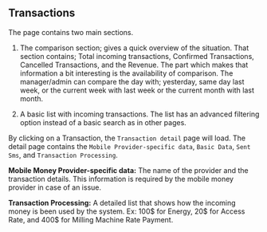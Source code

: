 Transactions
------------

The page contains two main sections.

1. The comparison section; gives a quick overview of the situation. That
   section contains; Total incoming transactions, Confirmed
   Transactions, Cancelled Transactions, and the Revenue. The part which
   makes that information a bit interesting is the availability of
   comparison. The manager/admin can compare the day with; yesterday,
   same day last week, or the current week with last week or the current
   month with last month.

2. A basic list with incoming transactions. The list has an advanced
   filtering option instead of a basic search as in other pages.

By clicking on a Transaction, the ``Transaction detail`` page will load.
The detail page contains the ``Mobile Provider-specific data``,
``Basic Data``, ``Sent Sms``, and ``Transaction Processing``.

**Mobile Money Provider-specific data:** The name of the provider and
the transaction details. This information is required by the mobile
money provider in case of an issue.

**Transaction Processing:** A detailed list that shows how the incoming
money is been used by the system. Ex: 100$ for Energy, 20$ for Access
Rate, and 400$ for Milling Machine Rate Payment.